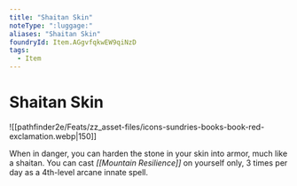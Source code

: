 ```yaml
---
title: "Shaitan Skin"
noteType: ":luggage:"
aliases: "Shaitan Skin"
foundryId: Item.AGgvfqkwEW9qiNzD
tags:
  - Item
---
```


# Shaitan Skin
![[pathfinder2e/Feats/zz_asset-files/icons-sundries-books-book-red-exclamation.webp|150]]

When in danger, you can harden the stone in your skin into armor, much like a shaitan. You can cast _[[Mountain Resilience]]_ on yourself only, 3 times per day as a 4th-level arcane innate spell.

